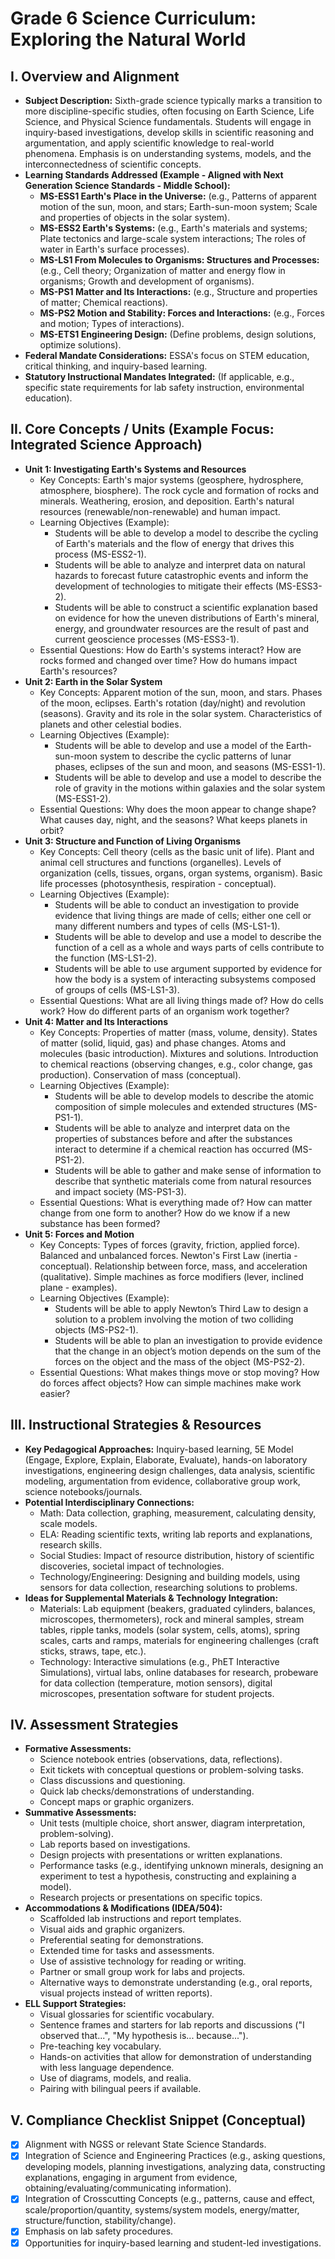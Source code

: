 # Grade 6 Science Curriculum: Exploring the Natural World

## I. Overview and Alignment
*   **Subject Description:** Sixth-grade science typically marks a transition to more discipline-specific studies, often focusing on Earth Science, Life Science, and Physical Science fundamentals. Students will engage in inquiry-based investigations, develop skills in scientific reasoning and argumentation, and apply scientific knowledge to real-world phenomena. Emphasis is on understanding systems, models, and the interconnectedness of scientific concepts.
*   **Learning Standards Addressed (Example - Aligned with Next Generation Science Standards - Middle School):**
    *   **MS-ESS1 Earth's Place in the Universe:** (e.g., Patterns of apparent motion of the sun, moon, and stars; Earth-sun-moon system; Scale and properties of objects in the solar system).
    *   **MS-ESS2 Earth's Systems:** (e.g., Earth's materials and systems; Plate tectonics and large-scale system interactions; The roles of water in Earth's surface processes).
    *   **MS-LS1 From Molecules to Organisms: Structures and Processes:** (e.g., Cell theory; Organization of matter and energy flow in organisms; Growth and development of organisms).
    *   **MS-PS1 Matter and Its Interactions:** (e.g., Structure and properties of matter; Chemical reactions).
    *   **MS-PS2 Motion and Stability: Forces and Interactions:** (e.g., Forces and motion; Types of interactions).
    *   **MS-ETS1 Engineering Design:** (Define problems, design solutions, optimize solutions).
*   **Federal Mandate Considerations:** ESSA's focus on STEM education, critical thinking, and inquiry-based learning.
*   **Statutory Instructional Mandates Integrated:** (If applicable, e.g., specific state requirements for lab safety instruction, environmental education).

## II. Core Concepts / Units (Example Focus: Integrated Science Approach)

*   **Unit 1: Investigating Earth's Systems and Resources**
    *   Key Concepts: Earth's major systems (geosphere, hydrosphere, atmosphere, biosphere). The rock cycle and formation of rocks and minerals. Weathering, erosion, and deposition. Earth's natural resources (renewable/non-renewable) and human impact.
    *   Learning Objectives (Example):
        *   Students will be able to develop a model to describe the cycling of Earth's materials and the flow of energy that drives this process (MS-ESS2-1).
        *   Students will be able to analyze and interpret data on natural hazards to forecast future catastrophic events and inform the development of technologies to mitigate their effects (MS-ESS3-2).
        *   Students will be able to construct a scientific explanation based on evidence for how the uneven distributions of Earth's mineral, energy, and groundwater resources are the result of past and current geoscience processes (MS-ESS3-1).
    *   Essential Questions: How do Earth's systems interact? How are rocks formed and changed over time? How do humans impact Earth's resources?
*   **Unit 2: Earth in the Solar System**
    *   Key Concepts: Apparent motion of the sun, moon, and stars. Phases of the moon, eclipses. Earth's rotation (day/night) and revolution (seasons). Gravity and its role in the solar system. Characteristics of planets and other celestial bodies.
    *   Learning Objectives (Example):
        *   Students will be able to develop and use a model of the Earth-sun-moon system to describe the cyclic patterns of lunar phases, eclipses of the sun and moon, and seasons (MS-ESS1-1).
        *   Students will be able to develop and use a model to describe the role of gravity in the motions within galaxies and the solar system (MS-ESS1-2).
    *   Essential Questions: Why does the moon appear to change shape? What causes day, night, and the seasons? What keeps planets in orbit?
*   **Unit 3: Structure and Function of Living Organisms**
    *   Key Concepts: Cell theory (cells as the basic unit of life). Plant and animal cell structures and functions (organelles). Levels of organization (cells, tissues, organs, organ systems, organism). Basic life processes (photosynthesis, respiration - conceptual).
    *   Learning Objectives (Example):
        *   Students will be able to conduct an investigation to provide evidence that living things are made of cells; either one cell or many different numbers and types of cells (MS-LS1-1).
        *   Students will be able to develop and use a model to describe the function of a cell as a whole and ways parts of cells contribute to the function (MS-LS1-2).
        *   Students will be able to use argument supported by evidence for how the body is a system of interacting subsystems composed of groups of cells (MS-LS1-3).
    *   Essential Questions: What are all living things made of? How do cells work? How do different parts of an organism work together?
*   **Unit 4: Matter and Its Interactions**
    *   Key Concepts: Properties of matter (mass, volume, density). States of matter (solid, liquid, gas) and phase changes. Atoms and molecules (basic introduction). Mixtures and solutions. Introduction to chemical reactions (observing changes, e.g., color change, gas production). Conservation of mass (conceptual).
    *   Learning Objectives (Example):
        *   Students will be able to develop models to describe the atomic composition of simple molecules and extended structures (MS-PS1-1).
        *   Students will be able to analyze and interpret data on the properties of substances before and after the substances interact to determine if a chemical reaction has occurred (MS-PS1-2).
        *   Students will be able to gather and make sense of information to describe that synthetic materials come from natural resources and impact society (MS-PS1-3).
    *   Essential Questions: What is everything made of? How can matter change from one form to another? How do we know if a new substance has been formed?
*   **Unit 5: Forces and Motion**
    *   Key Concepts: Types of forces (gravity, friction, applied force). Balanced and unbalanced forces. Newton's First Law (inertia - conceptual). Relationship between force, mass, and acceleration (qualitative). Simple machines as force modifiers (lever, inclined plane - examples).
    *   Learning Objectives (Example):
        *   Students will be able to apply Newton’s Third Law to design a solution to a problem involving the motion of two colliding objects (MS-PS2-1).
        *   Students will be able to plan an investigation to provide evidence that the change in an object’s motion depends on the sum of the forces on the object and the mass of the object (MS-PS2-2).
    *   Essential Questions: What makes things move or stop moving? How do forces affect objects? How can simple machines make work easier?

## III. Instructional Strategies & Resources
*   **Key Pedagogical Approaches:** Inquiry-based learning, 5E Model (Engage, Explore, Explain, Elaborate, Evaluate), hands-on laboratory investigations, engineering design challenges, data analysis, scientific modeling, argumentation from evidence, collaborative group work, science notebooks/journals.
*   **Potential Interdisciplinary Connections:**
    *   Math: Data collection, graphing, measurement, calculating density, scale models.
    *   ELA: Reading scientific texts, writing lab reports and explanations, research skills.
    *   Social Studies: Impact of resource distribution, history of scientific discoveries, societal impact of technologies.
    *   Technology/Engineering: Designing and building models, using sensors for data collection, researching solutions to problems.
*   **Ideas for Supplemental Materials & Technology Integration:**
    *   Materials: Lab equipment (beakers, graduated cylinders, balances, microscopes, thermometers), rock and mineral samples, stream tables, ripple tanks, models (solar system, cells, atoms), spring scales, carts and ramps, materials for engineering challenges (craft sticks, straws, tape, etc.).
    *   Technology: Interactive simulations (e.g., PhET Interactive Simulations), virtual labs, online databases for research, probeware for data collection (temperature, motion sensors), digital microscopes, presentation software for student projects.

## IV. Assessment Strategies
*   **Formative Assessments:**
    *   Science notebook entries (observations, data, reflections).
    *   Exit tickets with conceptual questions or problem-solving tasks.
    *   Class discussions and questioning.
    *   Quick lab checks/demonstrations of understanding.
    *   Concept maps or graphic organizers.
*   **Summative Assessments:**
    *   Unit tests (multiple choice, short answer, diagram interpretation, problem-solving).
    *   Lab reports based on investigations.
    *   Design projects with presentations or written explanations.
    *   Performance tasks (e.g., identifying unknown minerals, designing an experiment to test a hypothesis, constructing and explaining a model).
    *   Research projects or presentations on specific topics.
*   **Accommodations & Modifications (IDEA/504):**
    *   Scaffolded lab instructions and report templates.
    *   Visual aids and graphic organizers.
    *   Preferential seating for demonstrations.
    *   Extended time for tasks and assessments.
    *   Use of assistive technology for reading or writing.
    *   Partner or small group work for labs and projects.
    *   Alternative ways to demonstrate understanding (e.g., oral reports, visual projects instead of written reports).
*   **ELL Support Strategies:**
    *   Visual glossaries for scientific vocabulary.
    *   Sentence frames and starters for lab reports and discussions ("I observed that...", "My hypothesis is... because...").
    *   Pre-teaching key vocabulary.
    *   Hands-on activities that allow for demonstration of understanding with less language dependence.
    *   Use of diagrams, models, and realia.
    *   Pairing with bilingual peers if available.

## V. Compliance Checklist Snippet (Conceptual)
*   [X] Alignment with NGSS or relevant State Science Standards.
*   [X] Integration of Science and Engineering Practices (e.g., asking questions, developing models, planning investigations, analyzing data, constructing explanations, engaging in argument from evidence, obtaining/evaluating/communicating information).
*   [X] Integration of Crosscutting Concepts (e.g., patterns, cause and effect, scale/proportion/quantity, systems/system models, energy/matter, structure/function, stability/change).
*   [X] Emphasis on lab safety procedures.
*   [X] Opportunities for inquiry-based learning and student-led investigations.
